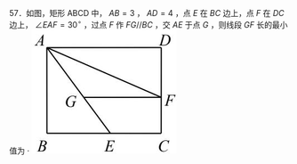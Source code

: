 57．如图，矩形 ABCD 中， $A B { = } 3$ ， $A D { = } 4$ ，点 $E$ 在 $B C$ 边上，点 $F$ 在 $D C$ 边上， $\angle E A F { = } 3 0 ^ { \circ }$ ，过点 $F$ 作 $F G / / B C$ ，交 $A E$ 于点 $G$ ，则线段 $G F$ 长的最小值为 ·
![](<../../qs_image_DB/专题2-1__将军饮马等8类常见最值问题（解析版）/ef243ed3656a9cbf8bd2c3ab49cbbcb28bc017e8e4b74961aece30c60ce347fe.jpg>)
